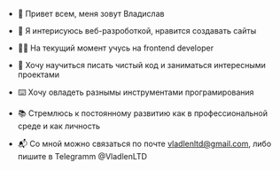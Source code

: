 - 👋 Привет всем, меня зовут Владислав

- 👀 Я интерисуюсь веб-разроботкой, нравится создавать сайты
- 👨‍🎓 На текущий момент учусь на frontend developer
- 🎯 Хочу научиться писать чистый код и заниматься интересными проектами
- ⌨️ Хочу овладеть разнымы инструментами програмирования
- 📚 Стремлюсь к постоянному развитию как в профессиональной среде и как личность
- 📬 Со мной можно связаться по почте vladlenltd@gmail.com, либо пишите в Telegramm @VladlenLTD
<!---
Vladlenltd/Vladlenltd is a ✨ special ✨ repository because its `README.md` (this file) appears on your GitHub profile.
You can click the Preview link to take a look at your changes.
--->
